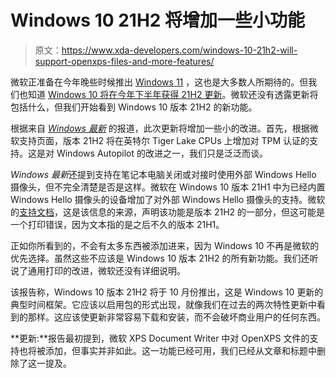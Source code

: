 # Windows 10 21H2 将增加一些小功能

> 原文：<https://www.xda-developers.com/windows-10-21h2-will-support-openxps-files-and-more-features/>

微软正准备在今年晚些时候推出 [Windows 11](https://www.xda-developers.com/windows-11/) ，这也是大多数人所期待的。但我们也知道 [Windows 10 将在今年下半年获得 21H2 更新](https://www.xda-developers.com/microsoft-windows-10-21h2/)。微软还没有透露更新将包括什么，但我们开始看到 Windows 10 版本 21H2 的新功能。

根据来自 [*Windows 最新*](https://www.windowslatest.com/2021/07/05/windows-10-version-21h2-to-launch-this-year-with-a-few-new-features/) 的报道，此次更新将增加一些小的改进。首先，根据微软支持页面，版本 21H2 将在英特尔 Tiger Lake CPUs 上增加对 TPM 认证的支持。这是对 Windows Autopilot 的改进之一，我们只是泛泛而谈。

*Windows 最新*还提到支持在笔记本电脑关闭或对接时使用外部 Windows Hello 摄像头，但不完全清楚是否是这样。微软在 Windows 10 版本 21H1 中为已经内置 Windows Hello 摄像头的设备增加了对外部 Windows Hello 摄像头的支持。微软的[支持文档](https://docs.microsoft.com/en-us/windows/security/identity-protection/hello-for-business/hello-faq)，这是该信息的来源，声明该功能是版本 21H2 的一部分，但这可能是一个打印错误，因为文本指的是之后不久的版本 21H1。

正如你所看到的，不会有太多东西被添加进来，因为 Windows 10 不再是微软的优先选择。虽然这些不应该是 Windows 10 版本 21H2 的所有新功能。我们还听说了通用打印的改进，微软还没有详细说明。

该报告称，Windows 10 版本 21H2 将于 10 月份推出，这是 Windows 10 更新的典型时间框架。它应该以启用包的形式出现，就像我们在过去的两次特性更新中看到的那样。这应该使更新非常容易下载和安装，而不会破坏商业用户的任何东西。

**更新:**报告最初提到，微软 XPS Document Writer 中对 OpenXPS 文件的支持也将被添加，但事实并非如此。这一功能已经可用，我们已经从文章和标题中删除了这一提及。
